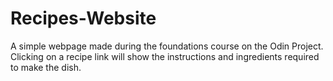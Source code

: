 # Recipes-Website
A simple webpage made during the foundations course on the Odin Project. Clicking on a recipe link will show the instructions and ingredients required to make the dish.
